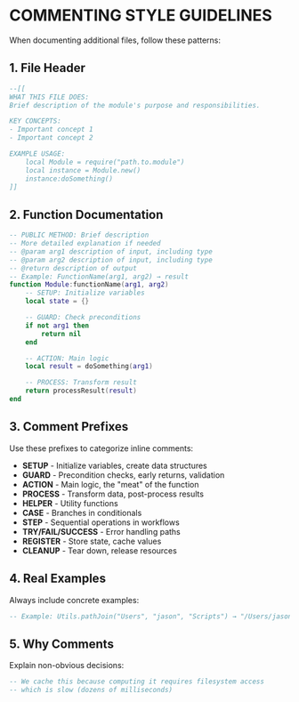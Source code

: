 # COMMENTING STYLE GUIDELINES

When documenting additional files, follow these patterns:

## 1. File Header

```lua
--[[
WHAT THIS FILE DOES:
Brief description of the module's purpose and responsibilities.

KEY CONCEPTS:
- Important concept 1
- Important concept 2

EXAMPLE USAGE:
    local Module = require("path.to.module")
    local instance = Module.new()
    instance:doSomething()
]]
```

## 2. Function Documentation

```lua
-- PUBLIC METHOD: Brief description
-- More detailed explanation if needed
-- @param arg1 description of input, including type
-- @param arg2 description of input, including type
-- @return description of output
-- Example: FunctionName(arg1, arg2) → result
function Module:functionName(arg1, arg2)
    -- SETUP: Initialize variables
    local state = {}

    -- GUARD: Check preconditions
    if not arg1 then
        return nil
    end

    -- ACTION: Main logic
    local result = doSomething(arg1)

    -- PROCESS: Transform result
    return processResult(result)
end
```

## 3. Comment Prefixes

Use these prefixes to categorize inline comments:

- **SETUP** - Initialize variables, create data structures
- **GUARD** - Precondition checks, early returns, validation
- **ACTION** - Main logic, the "meat" of the function
- **PROCESS** - Transform data, post-process results
- **HELPER** - Utility functions
- **CASE** - Branches in conditionals
- **STEP** - Sequential operations in workflows
- **TRY/FAIL/SUCCESS** - Error handling paths
- **REGISTER** - Store state, cache values
- **CLEANUP** - Tear down, release resources

## 4. Real Examples

Always include concrete examples:

```lua
-- Example: Utils.pathJoin("Users", "jason", "Scripts") → "/Users/jason/Scripts"
```

## 5. Why Comments

Explain non-obvious decisions:

```lua
-- We cache this because computing it requires filesystem access
-- which is slow (dozens of milliseconds)
```
